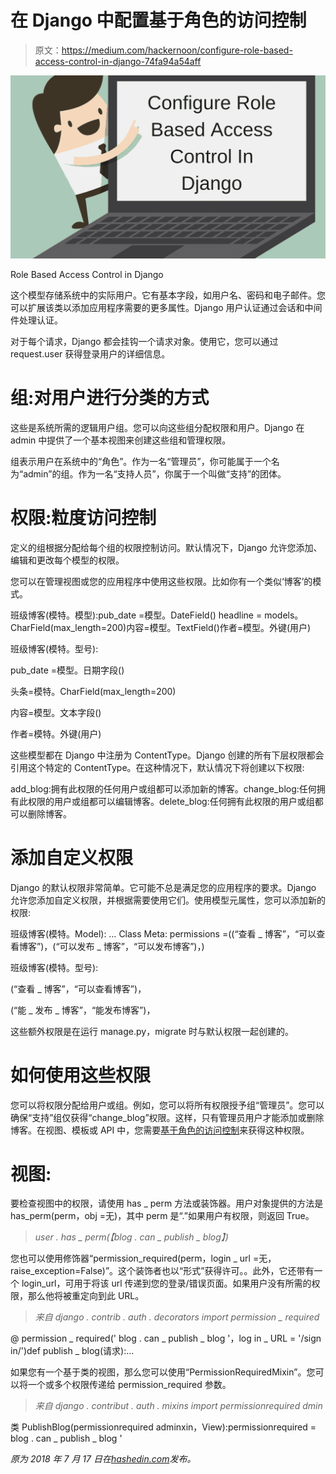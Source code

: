# 在 Django 中配置基于角色的访问控制

> 原文：<https://medium.com/hackernoon/configure-role-based-access-control-in-django-74fa94a54aff>

![](img/0710e248b7bb449250c94088f0c2a8b2.png)

Role Based Access Control in Django

这个模型存储系统中的实际用户。它有基本字段，如用户名、密码和电子邮件。您可以扩展该类以添加应用程序需要的更多属性。Django 用户认证通过会话和中间件处理认证。

对于每个请求，Django 都会挂钩一个请求对象。使用它，您可以通过 request.user 获得登录用户的详细信息。

# 组:对用户进行分类的方式

这些是系统所需的逻辑用户组。您可以向这些组分配权限和用户。Django 在 admin 中提供了一个基本视图来创建这些组和管理权限。

组表示用户在系统中的“角色”。作为一名“管理员”，你可能属于一个名为“admin”的组。作为一名“支持人员”，你属于一个叫做“支持”的团体。

# 权限:粒度访问控制

定义的组根据分配给每个组的权限控制访问。默认情况下，Django 允许您添加、编辑和更改每个模型的权限。

您可以在管理视图或您的应用程序中使用这些权限。比如你有一个类似‘博客’的模式。

班级博客(模特。模型):pub_date =模型。DateField() headline = models。CharField(max_length=200)内容=模型。TextField()作者=模型。外键(用户)

班级博客(模特。型号):

pub_date =模型。日期字段()

头条=模特。CharField(max_length=200)

内容=模型。文本字段()

作者=模特。外键(用户)

这些模型都在 Django 中注册为 ContentType。Django 创建的所有下层权限都会引用这个特定的 ContentType。在这种情况下，默认情况下将创建以下权限:

add_blog:拥有此权限的任何用户或组都可以添加新的博客。change_blog:任何拥有此权限的用户或组都可以编辑博客。delete_blog:任何拥有此权限的用户或组都可以删除博客。

# 添加自定义权限

Django 的默认权限非常简单。它可能不总是满足您的应用程序的要求。Django 允许您添加自定义权限，并根据需要使用它们。使用模型元属性，您可以添加新的权限:

班级博客(模特。Model): … Class Meta: permissions =((“查看 _ 博客”，“可以查看博客”)，(“可以发布 _ 博客”，“可以发布博客”)，)

班级博客(模特。型号):

(“查看 _ 博客”，“可以查看博客”)，

(“能 _ 发布 _ 博客”，“能发布博客”)，

这些额外权限是在运行 manage.py，migrate 时与默认权限一起创建的。

# 如何使用这些权限

您可以将权限分配给用户或组。例如，您可以将所有权限授予组“管理员”。您可以确保“支持”组仅获得“change_blog”权限。这样，只有管理员用户才能添加或删除博客。在视图、模板或 API 中，您需要[基于角色的访问控制](https://www.techopedia.com/definition/23933/role-based-access-control-rbac)来获得这种权限。

# 视图:

要检查视图中的权限，请使用 has _ perm 方法或装饰器。用户对象提供的方法是 has_perm(perm，obj =无)，其中 perm 是“.”如果用户有权限，则返回 True。

> *user . has _ perm(【blog . can _ publish _ blog】)*

您也可以使用修饰器“permission_required(perm，login _ url =无，raise_exception=False)”。这个装饰者也以“形式”获得许可。。此外，它还带有一个 login_url，可用于将该 url 传递到您的登录/错误页面。如果用户没有所需的权限，那么他将被重定向到此 URL。

> *来自 django . contrib . auth . decorators import permission _ required*

@ permission _ required(' blog . can _ publish _ blog '，log in _ URL = '/sign in/')def publish _ blog(请求):…

如果您有一个基于类的视图，那么您可以使用“PermissionRequiredMixin”。您可以将一个或多个权限传递给 permission_required 参数。

> *来自 django . contribut . auth . mixins import permissionrequired dmin*

类 PublishBlog(permissionrequired adminxin，View):permissionrequired = blog . can _ publish _ blog '

*原为 2018 年 7 月 17 日在*[*hashedin.com*](https://hashedin.com/blog/configure-role-based-access-control-in-django/)*发布。*